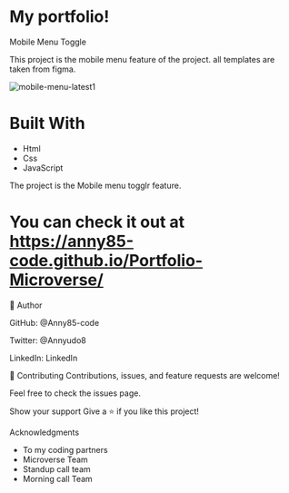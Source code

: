 # My portfolio!
Mobile Menu Toggle

This project is the mobile menu feature of the project. all templates are taken from figma.

![mobile-menu-latest1](https://user-images.githubusercontent.com/87186552/145875099-b730a6de-3e07-4c44-baf2-6d166f6c0c1a.png)

# Built With
 - Html
 - Css
 - JavaScript

The project is the Mobile menu togglr feature.
# You can check it out at https://anny85-code.github.io/Portfolio-Microverse/

👤 Author

GitHub: @Anny85-code

Twitter: @Annyudo8

LinkedIn: LinkedIn

🤝 Contributing
Contributions, issues, and feature requests are welcome!

Feel free to check the issues page.

Show your support
Give a ⭐️ if you like this project!

Acknowledgments
- To my coding partners
- Microverse Team
- Standup call team
- Morning call Team






